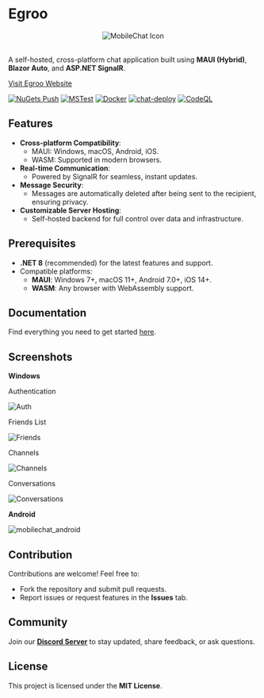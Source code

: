 # Egroo

<div align="center">
  <img src="docs/icon.png" alt="MobileChat Icon" />
</div>
<br/>

A self-hosted, cross-platform chat application built using **MAUI (Hybrid)**, **Blazor Auto**, and **ASP.NET SignalR**.

[Visit Egroo Website](https://www.egroo.org/)

[![NuGets Push](https://github.com/jihadkhawaja/Egroo/actions/workflows/Nuget.yml/badge.svg)](https://github.com/jihadkhawaja/Egroo/actions/workflows/Nuget.yml)
[![MSTest](https://github.com/jihadkhawaja/Egroo/actions/workflows/MSTest.yml/badge.svg)](https://github.com/jihadkhawaja/Egroo/actions/workflows/MSTest.yml)
[![Docker](https://github.com/jihadkhawaja/Egroo/actions/workflows/Docker.yml/badge.svg)](https://github.com/jihadkhawaja/Egroo/actions/workflows/Docker.yml)
[![chat-deploy](https://github.com/jihadkhawaja/Egroo/actions/workflows/Deploy-Chat.yml/badge.svg)](https://github.com/jihadkhawaja/Egroo/actions/workflows/Deploy-Chat.yml)
[![CodeQL](https://github.com/jihadkhawaja/Egroo/actions/workflows/github-code-scanning/codeql/badge.svg)](https://github.com/jihadkhawaja/Egroo/actions/workflows/github-code-scanning/codeql)

## Features
- **Cross-platform Compatibility**: 
  - MAUI: Windows, macOS, Android, iOS.
  - WASM: Supported in modern browsers.
- **Real-time Communication**: 
  - Powered by SignalR for seamless, instant updates.
- **Message Security**: 
  - Messages are automatically deleted after being sent to the recipient, ensuring privacy.
- **Customizable Server Hosting**: 
  - Self-hosted backend for full control over data and infrastructure.

## Prerequisites
- **.NET 8** (recommended) for the latest features and support.
- Compatible platforms:
  - **MAUI**: Windows 7+, macOS 11+, Android 7.0+, iOS 14+.
  - **WASM**: Any browser with WebAssembly support.

## Documentation
Find everything you need to get started [here](https://github.com/jihadkhawaja/MobileChat/wiki).

## Screenshots
**Windows**

Authentication

![Auth](docs/mobilechat_1_auth.png)

Friends List

![Friends](docs/mobilechat_1_friends.png)

Channels

![Channels](docs/mobilechat_1_channels.png)

Conversations

![Conversations](docs/mobilechat_1_channel.png)

**Android**  

![mobilechat_android](docs/mobilechat_android.png)

## Contribution
Contributions are welcome! Feel free to:
- Fork the repository and submit pull requests.
- Report issues or request features in the **Issues** tab.

## Community
Join our **[Discord Server](https://discord.gg/9KMAM2RKVC)** to stay updated, share feedback, or ask questions.

## License
This project is licensed under the **MIT License**.
